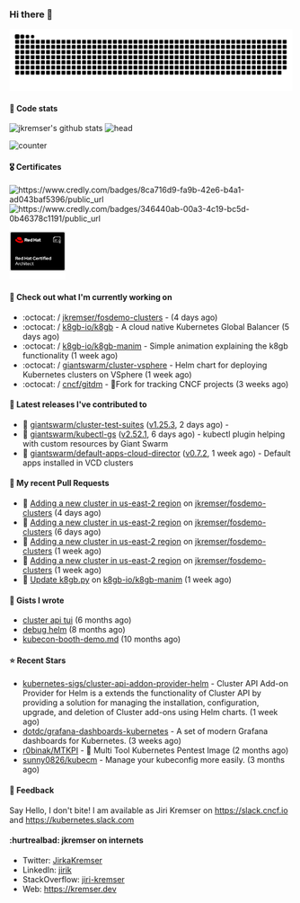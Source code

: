 ### Hi there 👋

<picture>
  <source media="(prefers-color-scheme: dark)" srcset="github-snake-dark.svg" />
  <source media="(prefers-color-scheme: light)" srcset="github-snake.svg" />
  <img alt="github-snake" src="github-snake.svg" />
</picture>

#### 📱 Code stats

![jkremser's github stats](https://github-readme-stats.vercel.app/api?username=jkremser&count_private=true&show_icons=true&hide_border=false&theme=tokyonight&title_color=5bcdec&bg_color=0d1117&border_radius=false) ![head](https://user-images.githubusercontent.com/535866/175570014-71166aaa-95f7-4a4f-869c-93a16481de4e.jpeg)



![counter](https://komarev.com/ghpvc/?username=jkremser&color=5bcdec&style=for-the-badge)

#### 🎖 Certificates
<p align="left">
    <a style="text-decoration: none !important;" href="https://www.credly.com/badges/8ca716d9-fa9b-42e6-b4a1-ad043baf5396/public_url">
        <img src="https://training.linuxfoundation.org/wp-content/uploads/2022/11/CKA.png" alt="https://www.credly.com/badges/8ca716d9-fa9b-42e6-b4a1-ad043baf5396/public_url" width="110" height="110"/>
    </a>
    <a style="text-decoration: none !important;" href="https://www.credly.com/badges/346440ab-00a3-4c19-bc5d-0b46378c1191/public_url">
        <img src="https://training.linuxfoundation.org/wp-content/uploads/2022/11/CKS.png" alt="https://www.credly.com/badges/346440ab-00a3-4c19-bc5d-0b46378c1191/public_url" width="110" height="110"/>
    </a>
    <a style="text-decoration: none !important;" href="https://rhtapps.redhat.com/verify/?certId=120-194-022">
        <img src="./rhca.png" alt="https://rhtapps.redhat.com/verify/?certId=120-194-022" width="100" height="100"/>
    </a>
</p>

#### 👷 Check out what I'm currently working on

- :octocat: / [jkremser/fosdemo-clusters](https://github.com/jkremser/fosdemo-clusters) -  (4 days ago)
- :octocat: / [k8gb-io/k8gb](https://github.com/k8gb-io/k8gb) - A cloud native Kubernetes Global Balancer (5 days ago)
- :octocat: / [k8gb-io/k8gb-manim](https://github.com/k8gb-io/k8gb-manim) - Simple animation explaining the k8gb functionality (1 week ago)
- :octocat: / [giantswarm/cluster-vsphere](https://github.com/giantswarm/cluster-vsphere) - Helm chart for deploying Kubernetes clusters on VSphere (1 week ago)
- :octocat: / [cncf/gitdm](https://github.com/cncf/gitdm) - 📜Fork for tracking CNCF projects (3 weeks ago)

#### 🔭 Latest releases I've contributed to

- 🎉 [giantswarm/cluster-test-suites](https://github.com/giantswarm/cluster-test-suites) ([v1.25.3](https://github.com/giantswarm/cluster-test-suites/releases/tag/v1.25.3), 2 days ago) - 
- 🎉 [giantswarm/kubectl-gs](https://github.com/giantswarm/kubectl-gs) ([v2.52.1](https://github.com/giantswarm/kubectl-gs/releases/tag/v2.52.1), 6 days ago) - kubectl plugin helping with custom resources by Giant Swarm
- 🎉 [giantswarm/default-apps-cloud-director](https://github.com/giantswarm/default-apps-cloud-director) ([v0.7.2](https://github.com/giantswarm/default-apps-cloud-director/releases/tag/v0.7.2), 1 week ago) - Default apps installed in VCD clusters

#### 🔨 My recent Pull Requests

- 💪 [Adding a new cluster in us-east-2 region](https://github.com/jkremser/fosdemo-clusters/pull/4) on [jkremser/fosdemo-clusters](https://github.com/jkremser/fosdemo-clusters) (4 days ago)
- 💪 [Adding a new cluster in us-east-2 region](https://github.com/jkremser/fosdemo-clusters/pull/3) on [jkremser/fosdemo-clusters](https://github.com/jkremser/fosdemo-clusters) (6 days ago)
- 💪 [Adding a new cluster in us-east-2 region](https://github.com/jkremser/fosdemo-clusters/pull/2) on [jkremser/fosdemo-clusters](https://github.com/jkremser/fosdemo-clusters) (1 week ago)
- 💪 [Adding a new cluster in us-east-2 region](https://github.com/jkremser/fosdemo-clusters/pull/1) on [jkremser/fosdemo-clusters](https://github.com/jkremser/fosdemo-clusters) (1 week ago)
- 💪 [Update k8gb.py](https://github.com/k8gb-io/k8gb-manim/pull/7) on [k8gb-io/k8gb-manim](https://github.com/k8gb-io/k8gb-manim) (1 week ago)

#### 📓 Gists I wrote

- [cluster api tui](https://gist.github.com/176c5bae04a9db8feea0f72217e8eff5) (6 months ago)
- [debug helm](https://gist.github.com/40bc6009eefdea63b57854becf8409a5) (8 months ago)
- [kubecon-booth-demo.md](https://gist.github.com/8ec12c94e4ff2fc8aa0ee0754363a035) (10 months ago)

#### ⭐ Recent Stars

- [kubernetes-sigs/cluster-api-addon-provider-helm](https://github.com/kubernetes-sigs/cluster-api-addon-provider-helm) - Cluster API Add-on Provider for Helm is a extends the functionality of Cluster API by providing a solution for managing the installation, configuration, upgrade, and deletion of Cluster add-ons using Helm charts. (1 week ago)
- [dotdc/grafana-dashboards-kubernetes](https://github.com/dotdc/grafana-dashboards-kubernetes) - A set of modern Grafana dashboards for Kubernetes. (3 weeks ago)
- [r0binak/MTKPI](https://github.com/r0binak/MTKPI) - 🧰 Multi Tool Kubernetes Pentest Image  (2 months ago)
- [sunny0826/kubecm](https://github.com/sunny0826/kubecm) - Manage your kubeconfig more easily. (3 months ago)

#### 💬 Feedback

Say Hello, I don't bite! I am available as Jiri Kremser on https://slack.cncf.io and https://kubernetes.slack.com


#### :hurtrealbad: jkremser on internets

- Twitter: <a href="https://twitter.com/JirkaKremser">JirkaKremser</a>
- LinkedIn: <a href="https://www.linkedin.com/in/jirik/">jirik</a>
- StackOverflow: <a href="https://stackoverflow.com/users/1594980/jiri-kremser">jiri-kremser</a>
- Web: https://kremser.dev